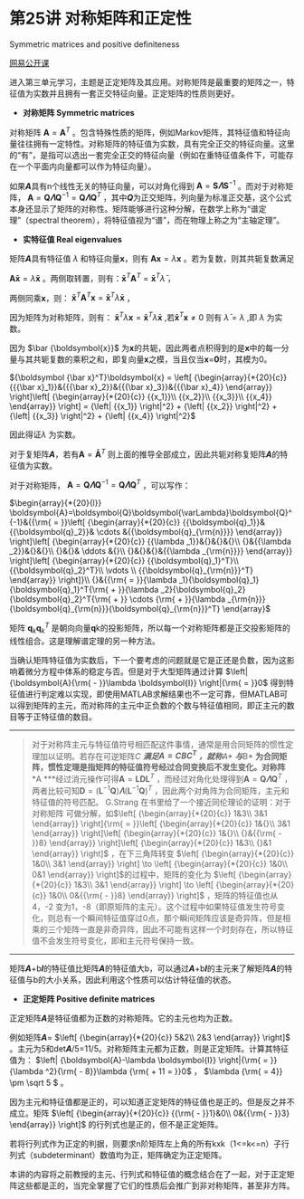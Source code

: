 # 第25讲 对称矩阵和正定性

Symmetric matrices and positive definiteness

[网易公开课](http://open.163.com/newview/movie/free?pid=M6V0BQC4M&mid=M6V2AVUL4)

进入第三单元学习，主题是正定矩阵及其应用。对称矩阵是最重要的矩阵之一，特征值为实数并且拥有一套正交特征向量。正定矩阵的性质则更好。

- **对称矩阵 Symmetric matrices**

对称矩阵 $\boldsymbol{A}=\boldsymbol{A}^T$ 。包含特殊性质的矩阵，例如Markov矩阵，其特征值和特征向量往往拥有一定特性。对称矩阵的特征值为实数，具有完全正交的特征向量。这里的“有”，是指可以选出一套完全正交的特征向量（例如在重特征值条件下，可能存在一个平面内向量都可以作为特征向量）。

如果***A***具有n个线性无关的特征向量，可以对角化得到 $\boldsymbol{A}=\boldsymbol{S}\boldsymbol{\varLambda}\boldsymbol{S}^{-1}$ 。而对于对称矩阵， $\boldsymbol{A}=\boldsymbol{Q}\boldsymbol{\varLambda}\boldsymbol{Q}^{-1}=\boldsymbol{Q}\boldsymbol{\varLambda}\boldsymbol{Q}^{T}$ ，其中***Q***为正交矩阵，列向量为标准正交基，这个公式本身还显示了矩阵的对称性。矩阵能够进行这种分解，在数学上称为“谱定理”（spectral theorem），将特征值视为“谱”，而在物理上称之为“主轴定理”。

- **实特征值 Real eigenvalues**

矩阵***A***具有特征值 $\lambda$ 和特征向量**x**，则有 $\boldsymbol{A}\boldsymbol{x}=\lambda\boldsymbol{x}$ 。若为复数，则其共轭复数满足

$\boldsymbol{A} \boldsymbol{\bar{x}} = \bar \lambda\boldsymbol{\bar x}$ 。两侧取转置，则有：$\boldsymbol{\bar{x}}^T\boldsymbol{A}^T=\boldsymbol{\bar{x}}^T\bar \lambda$ ，

两侧同乘**x**，则： $\boldsymbol{\bar{x}}^T\boldsymbol{A}^T\boldsymbol{x}=\boldsymbol{\bar{x}}^T\bar \lambda\boldsymbol{x}$ ，

因为矩阵为对称矩阵，则有： $\boldsymbol{\bar{x}}^T\lambda\boldsymbol{x}=\boldsymbol{\bar{x}}^T\bar \lambda\boldsymbol{x}$ ,若$\boldsymbol{\bar{x}}^T\boldsymbol{x}\ne0$ 则有 $\bar \lambda=\lambda$ ,即 $\lambda$ 为实数。

因为 $\bar {\boldsymbol{x}}$ 为**x**的共轭，因此两者点积得到的是**x**中的每一分量与其共轭复数的乘积之和，即复向量**x**之模，当且仅当**x**=**0**时，其模为0。

${\boldsymbol {\bar x}^T}\boldsymbol{x} = \left[ {\begin{array}{*{20}{c}} {{{\bar x}_1}}&{{{\bar x}_2}}&{{{\bar x}_3}}&{{{\bar x}_4}} \end{array}} \right]\left[ {\begin{array}{*{20}{c}} {{x_1}}\\ {{x_2}}\\ {{x_3}}\\ {{x_4}} \end{array}} \right] = {\left| {{x_1}} \right|^2} + {\left| {{x_2}} \right|^2} + {\left| {{x_3}} \right|^2} + {\left| {{x_4}} \right|^2}$ 

因此得证$\lambda$ 为实数。

对于复矩阵***A***，若有$\boldsymbol{A}=\boldsymbol{\bar A}^T$ 则上面的推导全部成立，因此共轭对称复矩阵***A***的特征值为实数。

对于对称矩阵， $\boldsymbol{A}=\boldsymbol{Q}\boldsymbol{\varLambda}\boldsymbol{Q}^{-1}=\boldsymbol{Q}\boldsymbol{\varLambda}\boldsymbol{Q}^{T}$ ，可以写作：

$\begin{array}{*{20}{l}} \boldsymbol{A}=\boldsymbol{Q}\boldsymbol{\varLambda}\boldsymbol{Q}^{-1}&{{\rm{ = }}\left[ {\begin{array}{*{20}{c}} {{\boldsymbol{q}_1}}&{{\boldsymbol{q}_2}}& \cdots &{{\boldsymbol{q}_{\rm{n}}}} \end{array}} \right]\left[ {\begin{array}{*{20}{c}} {{\lambda _1}}&{}&{}&{}\\ {}&{{\lambda _2}}&{}&{}\\ {}&{}& \ddots &{}\\ {}&{}&{}&{{\lambda _{\rm{n}}}} \end{array}} \right]\left[ {\begin{array}{*{20}{c}} {{\boldsymbol{q}_1}^T}\\ {{\boldsymbol{q}_2}^T}\\  \vdots \\ {{\boldsymbol{q}_{\rm{n}}}^T} \end{array}} \right]}\\ {}&{{\rm{ = }}{\lambda _1}{\boldsymbol{q}_1}{\boldsymbol{q}_1}^T{\rm{ + }}{\lambda _2}{\boldsymbol{q}_2}{\boldsymbol{q}_2}^T{\rm{ + }} \cdots {\rm{ + }}{\lambda _{\rm{n}}}{\boldsymbol{q}_{\rm{n}}}{\boldsymbol{q}_{\rm{n}}}^T} \end{array}$ 

矩阵 $\boldsymbol{q}_k\boldsymbol{q}_k^T$ 是朝向向量**q**k的投影矩阵，所以每一个对称矩阵都是正交投影矩阵的线性组合。这是理解谱定理的另一种方法。

当确认矩阵特征值为实数后，下一个要考虑的问题就是它是正还是负数，因为这影响着微分方程中体系的稳定与否。但是对于大型矩阵通过计算 $\left| {\boldsymbol{A}{\rm{ - }}\lambda \boldsymbol{I}} \right|{\rm{ = }}0$ 得到特征值进行判定难以实现，即使用MATLAB求解结果也不一定可靠，但MATLAB可以得到矩阵的主元，而对称阵的主元中正负数的个数与特征值相同，即正主元的数目等于正特征值的数目。


---


> 对于对称阵主元与特征值符号相匹配这件事情，通常是用合同矩阵的惯性定理加以证明。若存在可逆矩阵**C **满足$\boldsymbol{A}=\boldsymbol{CBC}^T$ ，就称***A* **与***B* **为合同矩阵，惯性定理是指矩阵的特征值符号经过合同变换后不发生变化。对称阵***A ***经过消元操作可得$\boldsymbol{A}=\boldsymbol{L}\boldsymbol{D}\boldsymbol{L}^{T}$ ，而经过对角化处理得到$\boldsymbol{A}=\boldsymbol{Q}\boldsymbol{\varLambda}\boldsymbol{Q}^{T}$ ，两者比较可知$\boldsymbol{D}=(\boldsymbol{L}^{-1}\boldsymbol{Q})\boldsymbol{\varLambda}(\boldsymbol{L}^{-1}\boldsymbol{Q})^{T}$ ，因此两个对角阵为合同矩阵，主元和特征值的符号匹配。
> G.Strang 在书里给了一个接近同伦理论的证明：对于对称矩阵 可做分解，如$\left[ {\begin{array}{*{20}{c}} 1&3\\ 3&1 \end{array}} \right]{\rm{ = }}\left[ {\begin{array}{*{20}{c}} 1&{}\\ 3&1 \end{array}} \right]\left[ {\begin{array}{*{20}{c}} 1&{}\\ {}&{{\rm{ - }}8} \end{array}} \right]\left[ {\begin{array}{*{20}{c}} 1&3\\ {}&1 \end{array}} \right]$ ，在下三角阵转变 $\left[ {\begin{array}{*{20}{c}} 1&0\\ 3&1 \end{array}} \right] \to \left[ {\begin{array}{*{20}{c}} 1&0\\ 0&1 \end{array}} \right]$的过程中，矩阵的变化为 $\left[ {\begin{array}{*{20}{c}} 1&3\\ 3&1 \end{array}} \right] \to \left[ {\begin{array}{*{20}{c}} 1&0\\ 0&{{\rm{ - }}8} \end{array}} \right]$ ，矩阵的特征值也从4，-2 变为1，-8（即原矩阵的主元）。这个过程中如果特征值发生符号变化，则总有一个瞬间特征值穿过0点，那个瞬间矩阵应该是奇异阵，但是相乘的三个矩阵一直是非奇异阵，因此不可能有这样一个时刻存在，所以特征值不会发生符号变化，即和主元符号保持一致。


---


矩阵***A***+b***I***的特征值比矩阵***A***的特征值大b，可以通过***A***+b***I***的主元来了解矩阵***A***的特征值与b的大小关系，因此利用这个性质可以估计特征值的状态。

- **正定矩阵 Positive definite matrices**

正定矩阵***A***是特征值都为正数的对称矩阵。它的主元也均为正数。

例如矩阵***A***= $\left[ {\begin{array}{*{20}{c}} 5&2\\ 2&3 \end{array}} \right]$ 。主元为5和det***A***/5=11/5。对称矩阵主元都为正数，则是正定矩阵。计算其特征值为： $\left| {\boldsymbol{A}-\lambda \boldsymbol{I}} \right|{\rm{ = }}{\lambda ^2}{\rm{ - 8}}\lambda {\rm{ + 11 = }}0$ ， $\lambda {\rm{ = 4}} \pm \sqrt 5 $ 。

因为主元和特征值都是正的，可以知道正定矩阵的特征值也是正的。但是反之并不成立。矩阵 $\left[ {\begin{array}{*{20}{c}} {{\rm{ - }}1}&0\\ 0&{{\rm{ - }}3} \end{array}} \right]$ 的行列式也是正的，但不是正定矩阵。

若将行列式作为正定的判据，则要求n阶矩阵左上角的所有kxk（1<=k<=n）子行列式（subdeterminant）数值均为正，矩阵确定为正定矩阵。

本讲的内容将之前教授的主元、行列式和特征值的概念结合在了一起，对于正定矩阵这些都是正的，当完全掌握了它们的性质后会推广到非对称矩阵，甚至非方阵。

